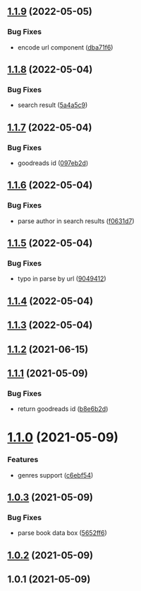 ## [1.1.9](https://github.com/shakogegia/goodreads-parser/compare/1.1.8...1.1.9) (2022-05-05)


### Bug Fixes

* encode url component ([dba71f6](https://github.com/shakogegia/goodreads-parser/commit/dba71f64b8b461027e8ee8c19e4d611be2d51ca5))

## [1.1.8](https://github.com/shakogegia/goodreads-parser/compare/1.1.7...1.1.8) (2022-05-04)


### Bug Fixes

* search result ([5a4a5c9](https://github.com/shakogegia/goodreads-parser/commit/5a4a5c9713065734c5399d471ba54e7f5971ded2))

## [1.1.7](https://github.com/shakogegia/goodreads-parser/compare/1.1.6...1.1.7) (2022-05-04)


### Bug Fixes

* goodreads id ([097eb2d](https://github.com/shakogegia/goodreads-parser/commit/097eb2d85a7fff8633afc20e4a23dbdde32cc654))

## [1.1.6](https://github.com/shakogegia/goodreads-parser/compare/1.1.5...1.1.6) (2022-05-04)


### Bug Fixes

* parse author in search results ([f0631d7](https://github.com/shakogegia/goodreads-parser/commit/f0631d769a57d17bdaf06e8ef7503777a505ce40))

## [1.1.5](https://github.com/shakogegia/goodreads-parser/compare/1.1.4...1.1.5) (2022-05-04)


### Bug Fixes

* typo in parse by url ([9049412](https://github.com/shakogegia/goodreads-parser/commit/90494128bb0a58c996c0730417d7bbbc3b7fd8ba))

## [1.1.4](https://github.com/shakogegia/goodreads-parser/compare/1.1.3...1.1.4) (2022-05-04)

## [1.1.3](https://github.com/shakogegia/goodreads-parser/compare/1.1.2...1.1.3) (2022-05-04)

## [1.1.2](https://github.com/shakogegia/goodreads-parser/compare/1.1.1...1.1.2) (2021-06-15)

## [1.1.1](https://github.com/shakogegia/goodreads-parser/compare/1.1.0...1.1.1) (2021-05-09)


### Bug Fixes

* return goodreads id ([b8e6b2d](https://github.com/shakogegia/goodreads-parser/commit/b8e6b2d63fde773164e40d7534331c0dcc25b17f))

# [1.1.0](https://github.com/shakogegia/goodreads-parser/compare/1.0.3...1.1.0) (2021-05-09)


### Features

* genres support ([c6ebf54](https://github.com/shakogegia/goodreads-parser/commit/c6ebf5470c1cacfba086d70943cd0563a1246a67))

## [1.0.3](https://github.com/shakogegia/goodreads-parser/compare/1.0.2...1.0.3) (2021-05-09)


### Bug Fixes

* parse book data box ([5652ff6](https://github.com/shakogegia/goodreads-parser/commit/5652ff61b179b514a29961431d22e41eb34ec059))

## [1.0.2](https://github.com/shakogegia/goodreads-parser/compare/1.0.1...1.0.2) (2021-05-09)

## 1.0.1 (2021-05-09)

